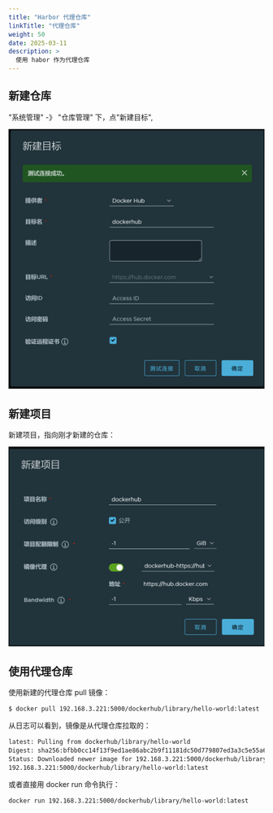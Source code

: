 ```yaml
---
title: "Harbor 代理仓库"
linkTitle: "代理仓库"
weight: 50
date: 2025-03-11
description: >
  使用 habor 作为代理仓库
---
```



## 新建仓库

"系统管理" -》 "仓库管理" 下，点"新建目标", 

![](images/new-repository.png)


## 新建项目

新建项目，指向刚才新建的仓库：

![](images/new-project.png)


## 使用代理仓库

使用新建的代理仓库 pull 镜像：

```bash
$ docker pull 192.168.3.221:5000/dockerhub/library/hello-world:latest
```

从日志可以看到，镜像是从代理仓库拉取的：

```bash
latest: Pulling from dockerhub/library/hello-world
Digest: sha256:bfbb0cc14f13f9ed1ae86abc2b9f11181dc50d779807ed3a3c5e55a6936dbdd5
Status: Downloaded newer image for 192.168.3.221:5000/dockerhub/library/hello-world:latest
192.168.3.221:5000/dockerhub/library/hello-world:latest
```

或者直接用 docker run 命令执行：

```bash
docker run 192.168.3.221:5000/dockerhub/library/hello-world:latest
```





